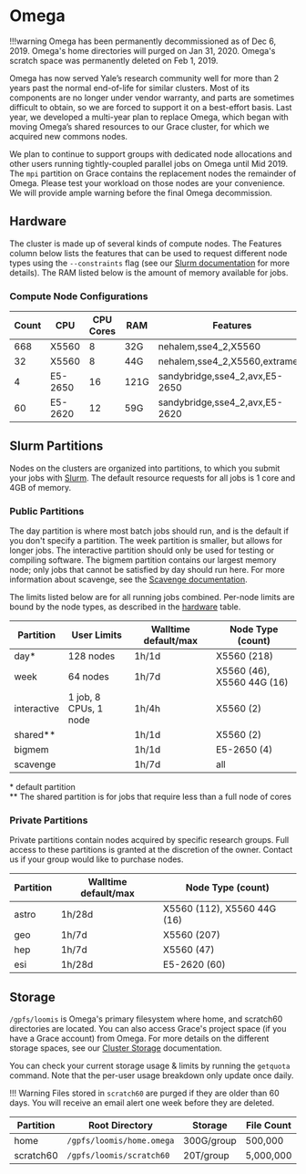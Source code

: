 # Omega

!!!warning
    Omega has been permanently decommissioned as of Dec 6, 2019.
    Omega's home directories will purged on Jan 31, 2020.
    Omega's scratch space was permanently deleted on Feb 1, 2019.

Omega has now served Yale’s research community well for more than 2 years past the normal end-of-life for similar clusters. Most of its components are no longer under vendor warranty, and parts are sometimes difficult to obtain, so we are forced to support it on a best-effort basis. Last year, we developed a multi-year plan to replace Omega, which began with moving Omega’s shared resources to our Grace cluster, for which we acquired new commons nodes.

We plan to continue to support groups with dedicated node allocations and other users running tightly-coupled parallel jobs on Omega until Mid 2019. The `mpi` partition on Grace contains the replacement nodes the remainder of Omega. Please test your workload on those nodes are your convenience. We will provide ample warning before the final Omega decommission.

## Hardware

The cluster is made up of several kinds of compute nodes. The Features column below lists the features that can be used to request different node types using the `--constraints` flag (see our [Slurm documentation](/clusters-at-yale/job-scheduling/resource-requests#features-and-constraints) for more details). The RAM listed below is the amount of memory available for jobs.

### Compute Node Configurations

| Count | CPU                 | CPU Cores  | RAM   | Features                          |
|-------|---------------------|------------|-------|-----------------------------------|
| 668   | X5560               | 8          | 32G   | nehalem,sse4_2,X5560              |
| 32    | X5560               | 8          | 44G   | nehalem,sse4_2,X5560,extramem     |
| 4     | E5-2650             | 16         | 121G  | sandybridge,sse4_2,avx,E5-2650    |
| 60    | E5-2620             | 12         | 59G   | sandybridge,sse4_2,avx,E5-2620    |

## Slurm Partitions

Nodes on the clusters are organized into partitions, to which you submit your jobs with [Slurm](/clusters-at-yale/job-scheduling). The default resource requests for all jobs is 1 core and 4GB of memory.

### Public Partitions

The day partition is where most batch jobs should run, and is the default if you don't specify a partition. The week partition is smaller, but allows for longer jobs. The interactive partition should only be used for testing or compiling software. The bigmem partition contains our largest memory node; only jobs that cannot be satisfied by day should run here. For more information about scavenge, see the [Scavenge documentation](/clusters-at-yale/job-scheduling/scavenge).

The limits listed below are for all running jobs combined. Per-node limits are bound by the node types, as described in the [hardware](#hardware) table.

| Partition   |  User Limits                 | Walltime default/max | Node Type (count)                    |
|-------------|-----------------------------|-----------------------|--------------------------------------|
| day*        | 128 nodes                   | 1h/1d                 | X5560 (218)                          |
| week        | 64 nodes                    | 1h/7d                 | X5560 (46), X5560 44G (16)           |
| interactive | 1 job, 8 CPUs, 1 node       | 1h/4h                 | X5560 (2)                            |
| shared**    |                             | 1h/1d                 | X5560 (2)                            |
| bigmem      |                             | 1h/1d                 | E5-2650 (4)                          |
| scavenge    |                             | 1h/7d                 | all                                  |

\* default partition  
** The shared partition is for jobs that require less than a full node of cores

### Private Partitions

Private partitions contain nodes acquired by specific research groups. Full access to these partitions is granted at the discretion of the owner. Contact us if your group would like to purchase nodes.

| Partition           | Walltime default/max | Node Type (count)           |
|---------------------|----------------------|-----------------------------|
| astro               | 1h/28d               | X5560 (112), X5560 44G (16) |
| geo                 | 1h/7d                | X5560 (207)                 |
| hep                 | 1h/7d                | X5560 (47)                  |
| esi                 | 1h/28d               | E5-2620 (60)                |

## Storage

`/gpfs/loomis` is Omega's primary filesystem where home, and scratch60 directories are located. You can also access Grace's project space (if you have a Grace account) from Omega. For more details on the different storage spaces, see our [Cluster Storage](/clusters-at-yale/data/cluster-storage) documentation.

You can check your current storage usage & limits by running the `getquota` command. Note that the per-user usage breakdown only update once daily.

!!! Warning
    Files stored in `scratch60` are purged if they are older than 60 days. You will receive an email alert one week before they are deleted.

|Partition  | Root Directory                | Storage     | File Count | Backups |
|-----------|-------------------------------|-------------|------------|---------|
| home      | `/gpfs/loomis/home.omega`     | 300G/group  | 500,000    | Yes     |
| scratch60 | `/gpfs/loomis/scratch60`      | 20T/group   | 5,000,000  | No      |
